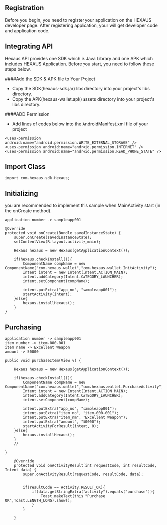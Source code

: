 ## Registration
Before you begin, you need to register your application on the HEXAUS developer page. 
After registering application, your will get developer code and application code.



## Integrating API
Hexaus API provides one SDK which is Java Library and one APK which includes HEXAUS Application.
Before you start, you need to follow these steps below.

####Add the SDK & APK file to Your Project
- Copy the SDK(hexaus-sdk.jar) libs directory into your project's libs directory.
- Copy the APK(hexaus-wallet.apk) assets directory into your project's libs directory.

####ADD Permission
- Add lines of codes below into the AndroidManifest.xml file of your project 

```
<uses-permission android:name="android.permission.WRITE_EXTERNAL_STORAGE" />
<uses-permission android:name="android.permission.INTERNET" />
<uses-permission android:name="android.permission.READ_PHONE_STATE" />
```

## Import Class
```
import com.hexaus.sdk.Hexaus;
```

## Initializing
you are recommended to implement this sample when MainActivity start (in the onCreate method).
```
application number -> sampleapp001
```
```
@Override
protected void onCreate(Bundle savedInstanceState) {
	super.onCreate(savedInstanceState);
	setContentView(R.layout.activity_main);
	
	Hexaus hexaus = new Hexaus(getApplicationContext());

	if(hexaus.checkInstall()){
		ComponentName compName = new ComponentName("com.hexaus.wallet","com.hexaus.wallet.InitActivity");
		Intent intent = new Intent(Intent.ACTION_MAIN);
		intent.addCategory(Intent.CATEGORY_LAUNCHER);
		intent.setComponent(compName);
		
		intent.putExtra("app_no", "sampleapp001");
		startActivity(intent);
	}else{
		hexaus.installHexaus();
	}
}
```

## Purchasing

```
application number -> sampleapp001
item number -> item-000-001
item name -> Excellent Weapon
amount -> 50000
```
```
public void purchaseItem(View v) {

	Hexaus hexaus = new Hexaus(getApplicationContext());

	if(hexaus.checkInstall()){
		ComponentName compName = new ComponentName("com.hexaus.wallet","com.hexaus.wallet.PurchaseActivity");
		Intent intent = new Intent(Intent.ACTION_MAIN);
		intent.addCategory(Intent.CATEGORY_LAUNCHER);
		intent.setComponent(compName);
		
		intent.putExtra("app_no", "sampleapp001");
		intent.putExtra("item_no", "item-000-001");
		intent.putExtra("item_nm", "Excellent Weapon");
		intent.putExtra("amount", "50000");
		startActivityForResult(intent, 0);
	}else{
		hexaus.installHexaus();
	}
	//

}
```
```
	@Override
	protected void onActivityResult(int requestCode, int resultCode, Intent data) {
		super.onActivityResult(requestCode, resultCode, data);
		

		if(resultCode == Activity.RESULT_OK){
			if(data.getStringExtra("activity").equals("purchase")){
				Toast.makeText(this,"Purchase OK",Toast.LENGTH_LONG).show();
			}
		}

	}
```
